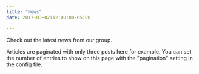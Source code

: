 ```yaml
---
title: "News"
date: 2017-03-02T12:00:00-05:00

---
```

Check out the latest news from our group. 

Articles are paginated with only three posts here for example. You can set the number of entries to show on this page with the "pagination" setting in the config file.
